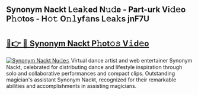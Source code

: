 ## Synonym Nackt L𝚎a𝚔ed N𝚞𝚍e - Part-urk Vi𝚍𝚎o P𝚑𝚘tos - H𝚘𝚝 O𝚗𝚕yf𝚊ns L𝚎a𝚔s jnF7U

# <h2><a href="http://kf54uy4.oniu.top/?m=Synonym+Nackt">🔗👉 🔴 Synonym Nackt P𝚑ot𝚘𝚜 V𝚒d𝚎o</a></h2>

[![Synonym Nackt Nu𝚍e𝚜](https://i.imgur.com/0qMVB7G.gif)](http://kf54uy4.oniu.top/?m=Synonym+Nackt)
Virtual dance artist and web entertainer Synonym Nackt, celebrated for distributing dance and lifestyle inspiration through solo and collaborative performances and compact clips. Outstanding magician's assistant Synonym Nackt, recognized for their remarkable abilities and accomplishments in assisting magicians.  
